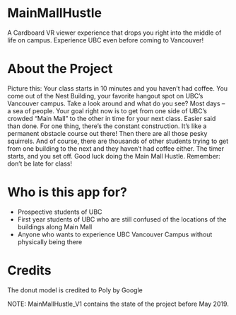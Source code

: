 # MainMallHustle
A Cardboard VR viewer experience that drops you right into the middle of life on campus. Experience UBC even before coming to Vancouver!

# About the Project
Picture this: Your class starts in 10 minutes and you haven’t had coffee. You come out of the Nest Building, your favorite hangout spot on UBC’s Vancouver campus. Take a look around and what do you see? Most days – a sea of people. Your goal right now is to get from one side of UBC’s crowded “Main Mall” to the other in time for your next class. Easier said than done. For one thing, there’s the constant construction. It’s like a permanent obstacle course out there! Then there are all those pesky squirrels. And of course, there are thousands of other students trying to get from one building to the next and they haven’t had coffee either. The timer starts, and you set off. Good luck doing the Main Mall Hustle. Remember: don’t be late for class!

# Who is this app for?
* Prospective students of UBC
* First year students of UBC who are still confused of the locations of the buildings along Main Mall
* Anyone who wants to experience UBC Vancouver Campus without physically being there

# Credits
The donut model is credited to Poly by Google

NOTE: MainMallHustle_V1 contains the state of the project before May 2019.
